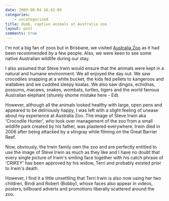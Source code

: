 ```yaml
---
date: 2009-08-04 16:42:09
categories:
    - uncategorised
title: dumb, captive animals at Australia zoo
layout: post
comments: true
---
```

I'm not a big fan of zoos but in Brisbane, we visited [Australia
Zoo](http://www.australiazoo.com.au/about-us/the-irwins/) as it had been
recommended by a few people. Also, we were keen to see some native
Australian wildlife during our stay.

I also assumed that Steve Irwin would ensure that the animals were kept
in a natural and humane environment. We all enjoyed the day out. We saw
crocodiles snapping at a white bucket, the kids fed pellets to kangeroos
and wallabies and we cuddled sleepy koalas. We also saw dingos,
echidnas, possums, macaws, snakes, wombats, turtles, tigers and the
world famous Australian elephant (shurely shome mistake here - Ed).

However, although all the animals looked healthy with large, open pens
and appeared to be deliriously happy, I was left with a slight feeling
of unease about my experience at Australia Zoo. The image of Steve Irwin
aka 'Crocodile Hunter', who took over management of the zoo from a small
wildlife park created by his father, was plastered everywhere. Irwin
died in 2006 after being attacked by a stingray while filming on the
Great Barrier Reef.

Now, obviously, the Irwin family own the zoo and are perfectly entitled
to use the image of Steve Irwin as much as they like and I have no doubt
that every single picture of Irwin's smiling face together with his
catch phrase of 'CRIKEY' has been approved by his widow, Terri and
probably existed prior to Irwin's death.

However, I find it a little unsettling that Terri Irwin is also now
using her two children, Bindi and Robert (Bobby), whose faces also
appear in videos, posters, billboard adverts and promotions liberally
scattered around the zoo.
